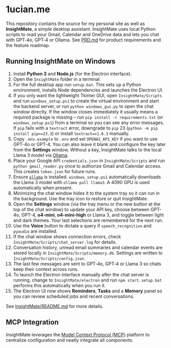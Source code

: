 # 1ucian.me

This repository contains the source for my personal site as well as **InsightMate**, a simple desktop assistant. InsightMate uses local Python scripts to read your Gmail, Calendar and OneDrive data and lets you chat with GPT‑4o, GPT‑4 or Ollama. See [PRD.md](PRD.md) for product requirements and the feature roadmap.

## Running InsightMate on Windows

1. Install **Python 3** and **Node.js** (for the Electron interface).
2. Open the `InsightMate` folder in a terminal.
3. For the full desktop app run `setup.bat`. This sets up a Python environment, installs Node dependencies and launches the Electron UI.
4. If you only want the lightweight Tkinter GUI, open `InsightMate/Scripts` and run `windows_setup.ps1` to create the virtual environment and start the backend server, or run `python windows_gui.py` to open the chat window directly. If the window closes immediately it usually means a required package is missing – run `pip install -r requirements.txt` (or `windows_setup.ps1`) from a terminal so you can see any error messages. If `pip` fails with a `textract` error, downgrade to `pip` 23 (`python -m pip install pip==23.3`) or install `textract==1.6.3` manually.
5. Copy `.env.example` to `.env` and set `OPENAI_API_KEY` if you want to use GPT-4o or GPT-4. You can also leave it blank and configure the key later from the **Settings** window. Without a key, InsightMate talks to the local Llama 3 model via [Ollama](https://ollama.ai/).
6. Place your Google API `credentials.json` in `InsightMate/Scripts` and run `python gmail_reader.py` once to authorize Gmail and Calendar access. This creates `token.json` for future runs.
7. Ensure [`ollama`](https://ollama.ai/) is installed. `windows_setup.ps1` automatically downloads the Llama 3 model with `ollama pull llama3`. A 4090 GPU is used automatically when present.
8. Minimizing the chat window hides it to the system tray so it can run in the background. Use the tray icon to restore or quit InsightMate.
9. Open the **Settings** window (via the tray menu or the new button at the top of the chat window) to update your API key, choose between GPT-4o, GPT-4, **o4-mini**, **o4-mini-high** or Llama 3, and toggle between light and dark themes. Your last selections are remembered for the next run.
10. Use the **Voice** button to dictate a query if `speech_recognition` and `pyaudio` are installed.
11. If the chat window shows connection errors, check `InsightMate/Scripts/chat_server.log` for details.
12. Conversation history, unread email summaries and calendar events are stored locally in `InsightMate/Scripts/memory.db`. Settings are written to `InsightMate/Scripts/config.json`.
13. The last few messages are sent to GPT‑4o, GPT‑4 or Llama 3 so chats keep their context across runs.
14. To launch the Electron interface manually after the chat server is running, change to `InsightMate/electron` and run `npm start`. `setup.bat` performs this automatically when you run it.
15. The Electron UI now shows **Reminders**, **Tasks** and a **Memory** panel so you can review scheduled jobs and recent conversations.

See [InsightMate/README.md](InsightMate/README.md) for more details.

## MCP Integration
InsightMate leverages the [Model Context Protocol (MCP)](https://modelcontextprotocol.io/introduction) platform to centralize configuration and neatly integrate all components.
